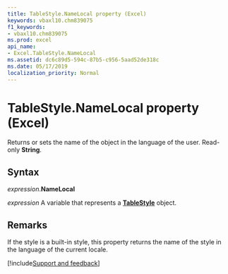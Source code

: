 ```yaml
---
title: TableStyle.NameLocal property (Excel)
keywords: vbaxl10.chm839075
f1_keywords:
- vbaxl10.chm839075
ms.prod: excel
api_name:
- Excel.TableStyle.NameLocal
ms.assetid: dc6c89d5-594c-87b5-c956-5aad52de318c
ms.date: 05/17/2019
localization_priority: Normal
---
```



# TableStyle.NameLocal property (Excel)

Returns or sets the name of the object in the language of the user. Read-only **String**.


## Syntax

_expression_.**NameLocal**

_expression_ A variable that represents a **[TableStyle](Excel.TableStyle.md)** object.


## Remarks

If the style is a built-in style, this property returns the name of the style in the language of the current locale.




[!include[Support and feedback](~/includes/feedback-boilerplate.md)]